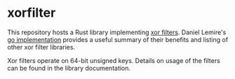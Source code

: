 # xorfilter

This repository hosts a Rust library implementing
[xor filters](https://arxiv.org/abs/1912.08258). Daniel Lemire's
[go implementation](https://github.com/FastFilter/xorfilter) provides a useful
summary of their benefits and listing of other xor filter libraries.

Xor filters operate on 64-bit unsigned keys. Details on usage of the filters can
be found in the library documentation.
